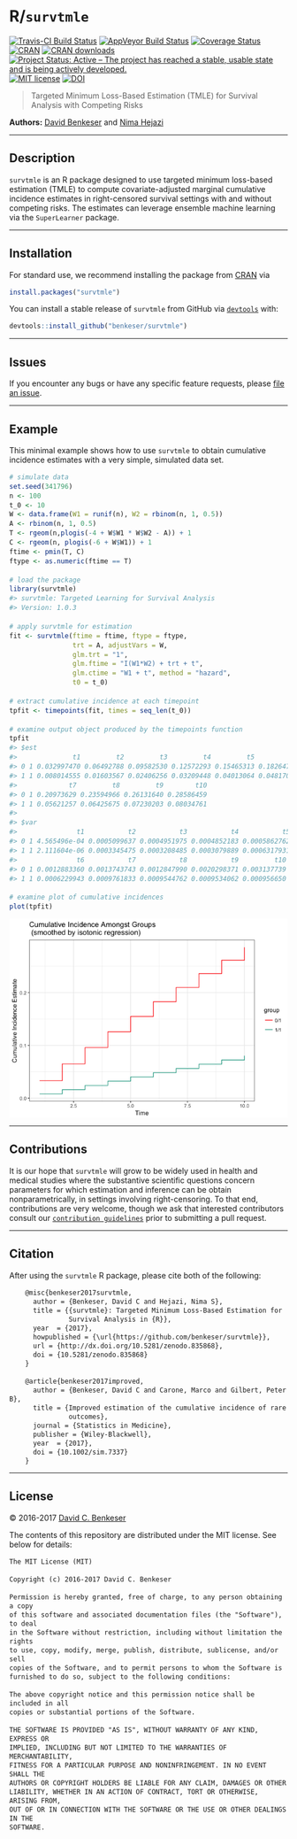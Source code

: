 
<!-- README.md is generated from README.Rmd. Please edit that file -->

# R/`survtmle`

[![Travis-CI Build
Status](https://travis-ci.org/benkeser/survtmle.svg?branch=master)](https://travis-ci.org/benkeser/survtmle)
[![AppVeyor Build
Status](https://ci.appveyor.com/api/projects/status/github/benkeser/survtmle?branch=master&svg=true)](https://ci.appveyor.com/project/benkeser/survtmle)
[![Coverage
Status](https://img.shields.io/codecov/c/github/benkeser/survtmle/master.svg)](https://codecov.io/github/benkeser/survtmle?branch=master)
[![CRAN](http://www.r-pkg.org/badges/version/survtmle)](http://www.r-pkg.org/pkg/survtmle)
[![CRAN
downloads](https://cranlogs.r-pkg.org/badges/survtmle)](https://CRAN.R-project.org/package=survtmle)
[![Project Status: Active – The project has reached a stable, usable
state and is being actively
developed.](http://www.repostatus.org/badges/latest/active.svg)](http://www.repostatus.org/#active)
[![MIT
license](http://img.shields.io/badge/license-MIT-brightgreen.svg)](http://opensource.org/licenses/MIT)
[![DOI](https://zenodo.org/badge/DOI/10.5281/zenodo.835868.svg)](https://doi.org/10.5281/zenodo.835868)

> Targeted Minimum Loss-Based Estimation (TMLE) for Survival Analysis
> with Competing Risks

**Authors:** [David Benkeser](https://www.benkeserstatistics.com/) and
[Nima Hejazi](http://nimahejazi.org)

-----

## Description

`survtmle` is an R package designed to use targeted minimum loss-based
estimation (TMLE) to compute covariate-adjusted marginal cumulative
incidence estimates in right-censored survival settings with and without
competing risks. The estimates can leverage ensemble machine learning
via the `SuperLearner` package.

-----

## Installation

For standard use, we recommend installing the package from
[CRAN](https://cran.r-project.org/) via

``` r
install.packages("survtmle")
```

You can install a stable release of `survtmle` from GitHub via
[`devtools`](https://www.rstudio.com/products/rpackages/devtools/) with:

``` r
devtools::install_github("benkeser/survtmle")
```

<!--
To contribute, install the _development version_ from GitHub via
[`devtools`](https://www.rstudio.com/products/rpackages/devtools/):


```r
devtools::install_github("benkeser/survtmle", ref = "develop")
```
-->

-----

## Issues

If you encounter any bugs or have any specific feature requests, please
[file an issue](https://github.com/benkeser/survtmle/issues).

-----

## Example

This minimal example shows how to use `survtmle` to obtain cumulative
incidence estimates with a very simple, simulated data set.

``` r
# simulate data
set.seed(341796)
n <- 100
t_0 <- 10
W <- data.frame(W1 = runif(n), W2 = rbinom(n, 1, 0.5))
A <- rbinom(n, 1, 0.5)
T <- rgeom(n,plogis(-4 + W$W1 * W$W2 - A)) + 1
C <- rgeom(n, plogis(-6 + W$W1)) + 1
ftime <- pmin(T, C)
ftype <- as.numeric(ftime == T)

# load the package
library(survtmle)
#> survtmle: Targeted Learning for Survival Analysis
#> Version: 1.0.3

# apply survtmle for estimation
fit <- survtmle(ftime = ftime, ftype = ftype,
                trt = A, adjustVars = W,
                glm.trt = "1",
                glm.ftime = "I(W1*W2) + trt + t",
                glm.ctime = "W1 + t", method = "hazard",
                t0 = t_0)

# extract cumulative incidence at each timepoint
tpfit <- timepoints(fit, times = seq_len(t_0))

# examine output object produced by the timepoints function
tpfit
#> $est
#>              t1         t2         t3         t4         t5         t6
#> 0 1 0.032997470 0.06492788 0.09582530 0.12572293 0.15465313 0.18264737
#> 1 1 0.008014555 0.01603567 0.02406256 0.03209448 0.04013064 0.04817027
#>             t7         t8         t9        t10
#> 0 1 0.20973629 0.23594966 0.26131640 0.28586459
#> 1 1 0.05621257 0.06425675 0.07230203 0.08034761
#> 
#> $var
#>               t1           t2           t3           t4           t5
#> 0 1 4.565496e-04 0.0005099637 0.0004951975 0.0004852183 0.0005862762
#> 1 1 2.111604e-06 0.0003345475 0.0003208485 0.0003079889 0.0006317931
#>               t6           t7           t8           t9         t10
#> 0 1 0.0012883360 0.0013743743 0.0012847990 0.0020298371 0.003137739
#> 1 1 0.0006229943 0.0009761833 0.0009544762 0.0009534062 0.000956650

# examine plot of cumulative incidences
plot(tpfit)
```

<img src="README-example-1.png" style="display: block; margin: auto;" />

-----

## Contributions

It is our hope that `survtmle` will grow to be widely used in health and
medical studies where the substantive scientific questions concern
parameters for which estimation and inference can be obtain
nonparametrically, in settings involving right-censoring. To that end,
contributions are very welcome, though we ask that interested
contributors consult our [`contribution
guidelines`](https://github.com/benkeser/survtmle/blob/master/CONTRIBUTING.md)
prior to submitting a pull request.

-----

## Citation

After using the `survtmle` R package, please cite both of the following:

``` 
    @misc{benkeser2017survtmle,
      author = {Benkeser, David C and Hejazi, Nima S},
      title = {{survtmle}: Targeted Minimum Loss-Based Estimation for
               Survival Analysis in {R}},
      year  = {2017},
      howpublished = {\url{https://github.com/benkeser/survtmle}},
      url = {http://dx.doi.org/10.5281/zenodo.835868},
      doi = {10.5281/zenodo.835868}
    }

    @article{benkeser2017improved,
      author = {Benkeser, David C and Carone, Marco and Gilbert, Peter B},
      title = {Improved estimation of the cumulative incidence of rare
               outcomes},
      journal = {Statistics in Medicine},
      publisher = {Wiley-Blackwell},
      year  = {2017},
      doi = {10.1002/sim.7337}
    }
```

-----

## License

© 2016-2017 [David C. Benkeser](http://www.benkeserstatistics.com)

The contents of this repository are distributed under the MIT license.
See below for details:

    The MIT License (MIT)
    
    Copyright (c) 2016-2017 David C. Benkeser
    
    Permission is hereby granted, free of charge, to any person obtaining a copy
    of this software and associated documentation files (the "Software"), to deal
    in the Software without restriction, including without limitation the rights
    to use, copy, modify, merge, publish, distribute, sublicense, and/or sell
    copies of the Software, and to permit persons to whom the Software is
    furnished to do so, subject to the following conditions:
    
    The above copyright notice and this permission notice shall be included in all
    copies or substantial portions of the Software.
    
    THE SOFTWARE IS PROVIDED "AS IS", WITHOUT WARRANTY OF ANY KIND, EXPRESS OR
    IMPLIED, INCLUDING BUT NOT LIMITED TO THE WARRANTIES OF MERCHANTABILITY,
    FITNESS FOR A PARTICULAR PURPOSE AND NONINFRINGEMENT. IN NO EVENT SHALL THE
    AUTHORS OR COPYRIGHT HOLDERS BE LIABLE FOR ANY CLAIM, DAMAGES OR OTHER
    LIABILITY, WHETHER IN AN ACTION OF CONTRACT, TORT OR OTHERWISE, ARISING FROM,
    OUT OF OR IN CONNECTION WITH THE SOFTWARE OR THE USE OR OTHER DEALINGS IN THE
    SOFTWARE.
